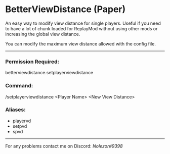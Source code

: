 # BetterViewDistance (Paper)

An easy way to modify view distance for single players. Useful if you need to have a lot of chunk loaded for ReplayMod without using other mods or increasing the global view distance.

You can modify the maximum view distance allowed with the config file.

---

### Permission Required:
betterviewdistance.setplayerviewdistance

### Command:
/setplayerviewdistance \<Player Name\> \<New View Distance\>

### Aliases:
 - playervd
 - setpvd
 - spvd
 
 ---
 
 For any problems contact me on Discord: *Nolezor#9398*
 
